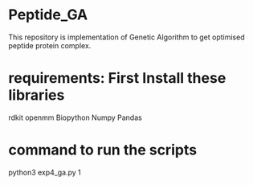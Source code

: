 # Peptide_GA
This repository is implementation of Genetic Algorithm to get optimised peptide protein complex.
# requirements: First Install these libraries
rdkit 
openmm
Biopython
Numpy
Pandas
# command to run the scripts
python3 exp4_ga.py 1
